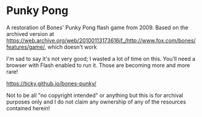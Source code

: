 # Punky Pong

A restoration of Bones' Punky Pong flash game from 2009. Based on the archived version at <https://web.archive.org/web/20100113173616if_/http://www.fox.com/bones/features/game/>, which doesn't work

I'm sad to say it's not very good; I wasted a lot of time on this. You'll need a browser with Flash enabled to run it. Those are becoming more and more rare!

<https://ticky.github.io/bones-punky/>

Not to be all "no copyright intended" or anything but this is for archival purposes only and I do not claim any ownership of any of the resources contained herein!
